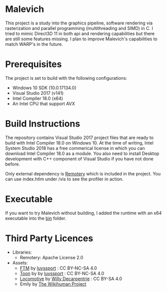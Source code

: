 <!--![alt text](screenshot.png "Screenshot")-->

# Malevich

This project is a study into the graphics pipeline, software rendering via rasterization and parallel programming (multithreading and SIMD) in C. I tried to mimic Direct3D 11 in both api and rendering capabilities but there are still some features missing. I plan to improve Malevich's capabilities to match WARP's in the future.

# Prerequisites

The project is set to build with the following configurations:
* Windows 10 SDK (10.0.17134.0)
* Visual Studio 2017 (v141)
* Intel Compiler 18.0 (x64)
* An Intel CPU that support AVX

# Build Instructions

The repository contains Visual Studio 2017 project files that are ready to build with Intel Compiler 18.0 on Windows 10. At the time of writing, Intel System Studio 2018 has a free commerical license in which you can download Intel Compiler 18.0 as a module. You also need to install Desktop development with C++ component of Visual Studio if you have not done before.

Only external dependency is [Remotery](https://github.com/Celtoys/Remotery) which is included in the project. You can use index.htlm under /vis to see the profiler in action.

# Executable

If you want to try Malevich without building, I added the runtime with an x64 executable into the [bin](https://github.com/OzgurCerlet/Malevich/tree/master/bin) folder.

# Third Party Licences
* Libraries:
  * Remotery: Apache License 2.0
 * Assets:
    * [FTM](https://sketchfab.com/models/0970f30574d047b1976ba0aa6f2ef855) by [luyssport](https://sketchfab.com/luyssport) : CC BY-NC-SA 4.0
    * [Toon](https://sketchfab.com/models/3a33d33a6813410882f63d18c8189755) by  by [luyssport](https://sketchfab.com/luyssport) : CC BY-NC-SA 4.0
    * [Locomotive](https://sketchfab.com/models/65b96c939dad45fd8b01798284ae670b) by [Willy Decarpentrie](https://sketchfab.com/skudgee) : CC BY-SA 4.0
    * Emily by [The Wikihuman Project](http://gl.ict.usc.edu/Research/DigitalEmily2/)

